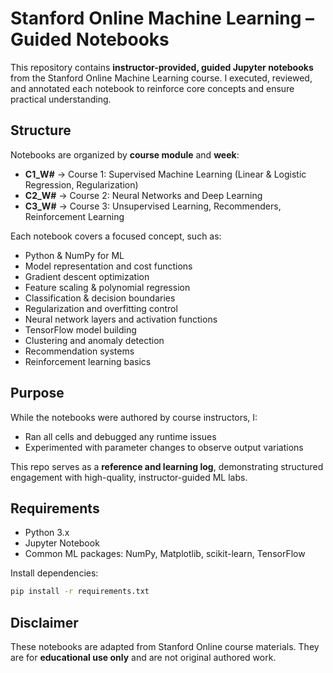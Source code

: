 # Stanford Online Machine Learning – Guided Notebooks

This repository contains **instructor-provided, guided Jupyter notebooks** from the Stanford Online Machine Learning course.
I executed, reviewed, and annotated each notebook to reinforce core concepts and ensure practical understanding.

## Structure

Notebooks are organized by **course module** and **week**:

* **C1\_W#** → Course 1: Supervised Machine Learning (Linear & Logistic Regression, Regularization)
* **C2\_W#** → Course 2: Neural Networks and Deep Learning
* **C3\_W#** → Course 3: Unsupervised Learning, Recommenders, Reinforcement Learning

Each notebook covers a focused concept, such as:

* Python & NumPy for ML
* Model representation and cost functions
* Gradient descent optimization
* Feature scaling & polynomial regression
* Classification & decision boundaries
* Regularization and overfitting control
* Neural network layers and activation functions
* TensorFlow model building
* Clustering and anomaly detection
* Recommendation systems
* Reinforcement learning basics

## Purpose

While the notebooks were authored by course instructors, I:

* Ran all cells and debugged any runtime issues
* Experimented with parameter changes to observe output variations

This repo serves as a **reference and learning log**, demonstrating structured engagement with high-quality, instructor-guided ML labs.

## Requirements

* Python 3.x
* Jupyter Notebook
* Common ML packages: NumPy, Matplotlib, scikit-learn, TensorFlow

Install dependencies:

```bash
pip install -r requirements.txt
```

## Disclaimer

These notebooks are adapted from Stanford Online course materials.
They are for **educational use only** and are not original authored work.
